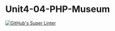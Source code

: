 # Unit4-04-PHP-Museum
[![GitHub's Super Linter](https://github.com/ICS20-Programming-Grace-S/Unit4-04-PHP-Museum/workflows/GitHub's%20Super%20Linter/badge.svg)](https://github.com/ICS20-Programming-Grace-S/Unit4-04-PHP-Museum/actions)